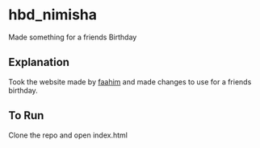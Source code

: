 # hbd_nimisha
Made something for a friends Birthday


## Explanation
Took the website made by [faahim](https://github.com/faahim/happy-birthday) and made changes to use for a friends birthday.

## To Run
Clone the repo and open index.html

